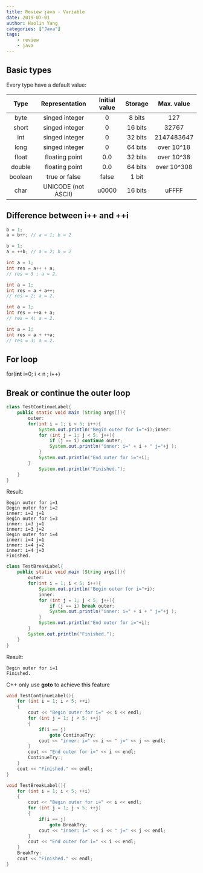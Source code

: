 ```yaml
---
title: Review java - Variable
date: 2019-07-01
author: Haolin Yang
categories: ["Java"]
tags:
    - review
    - java
---
```


## Basic types

Every type have a default value:

|  Type   |   Representation    | Initial value | Storage | Max. value  |
| :-----: | :-----------------: | :-----------: | :-----: | :---------: |
|  byte   |   singed integer    |       0       | 8 bits  |     127     |
|  short  |   singed integer    |       0       | 16 bits |    32767    |
|   int   |   singed integer    |       0       | 32 bits | 2147483647  |
|  long   |   singed integer    |       0       | 64 bits | over 10^18  |
|  float  |   floating point    |      0.0      | 32 bits | over 10^38  |
| double  |   floating point    |      0.0      | 64 bits | over 10^308 |
| boolean |    true or false    |     false     |  1 bit  |             |
|  char   | UNICODE (not ASCII) |     u0000     | 16 bits |    uFFFF    |

## Difference between i++ and ++i

```java
b = 1;
a = b++; // a = 1; b = 2
```

```java
b = 1;
a = ++b; // a = 2; b = 2
```

```java
int a = 1;
int res = a++ + a;
// res = 3 ; a = 2.
```

```java
int a = 1;
int res = a + a++;
// res = 2; a = 2.
```

```java
int a = 1;
int res = ++a + a;
// res = 4; a = 2.
```

```java
int a = 1;
int res = a + ++a;
// res = 3; a = 2.
```

## For loop

for(**int** i=0; i < n ; i++)

## Break or continue the outer loop

```java
class TestContinueLabel{
    public static void main (String args[]){
        outer:
        for(int i = 1; i < 5; i++){
            System.out.println("Begin outer for i="+i);inner:
            for (int j = 1; j < 5; j++){
                if (j == i) continue outer;
                System.out.println("inner: i=" + i + " j="+j );
            }
            System.out.println("End outer for i="+i);
        }
            System.out.println("Finished.");
    }
}
```

Result:

```
Begin outer for i=1
Begin outer for i=2
inner: i=2 j=1
Begin outer for i=3
inner: i=3 j=1
inner: i=3 j=2
Begin outer for i=4
inner: i=4 j=1
inner: i=4 j=2
inner: i=4 j=3
Finished.
```

```java
class TestBreakLabel{
    public static void main (String args[]){
        outer:
        for(int i = 1; i < 5; i++){
            System.out.println("Begin outer for i="+i);
            inner:
            for (int j = 1; j < 5; j++){
                if (j == i) break outer;
                System.out.println("inner: i=" + i + " j="+j );
            }
            System.out.println("End outer for i="+i);
        }
        System.out.println("Finished.");
    }
}
```

Result:

```
Begin outer for i=1
Finished.
```

C++ only use **goto** to achieve this feature

```cpp
void TestContinueLabel(){
    for (int i = 1; i < 5; ++i)
    {
        cout << "Begin outer for i=" << i << endl;
        for (int j = 1; j < 5; ++j)
        {
            if(i == j)
                goto ContinueTry;
            cout << "inner: i=" << i << " j=" << j << endl;
        }
        cout << "End outer for i=" << i << endl;
        ContinueTry:;
    }
    cout << "Finished." << endl;
}
```

```cpp
void TestBreakLabel(){
    for (int i = 1; i < 5; ++i)
    {
        cout << "Begin outer for i=" << i << endl;
        for (int j = 1; j < 5; ++j)
        {
            if(i == j)
                goto BreakTry;
            cout << "inner: i=" << i << " j=" << j << endl;
        }
        cout << "End outer for i=" << i << endl;
    }
    BreakTry:
    cout << "Finished." << endl;
}
```

